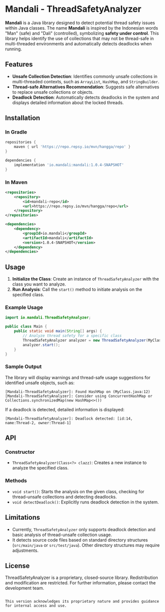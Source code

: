 # Mandali - ThreadSafetyAnalyzer

**Mandali** is a Java library designed to detect potential thread safety issues within Java classes. The name **Mandali** is inspired by the Indonesian words "Man" (safe) and "Dali" (controlled), symbolizing **safety under control**. This library helps identify the use of collections that may not be thread-safe in multi-threaded environments and automatically detects deadlocks when running.


## Features

- **Unsafe Collection Detection**: Identifies commonly unsafe collections in multi-threaded contexts, such as `ArrayList`, `HashMap`, and `StringBuilder`.
- **Thread-safe Alternatives Recommendation**: Suggests safe alternatives to replace unsafe collections or objects.
- **Deadlock Detection**: Automatically detects deadlocks in the system and displays detailed information about the locked threads.

## Installation
### In Gradle

```groovy
repositories {
    maven { url 'https://repo.repsy.io/mvn/hangga/repo' }
}

dependencies {
    implementation 'io.mandali:mandali:1.0.4-SNAPSHOT'
}
```
### In Maven
```xml
<repositories>
    <repository>
        <id>mandali-repo</id>
        <url>https://repo.repsy.io/mvn/hangga/repo</url>
    </repository>
</repositories>

<dependencies>
    <dependency>
        <groupId>io.mandali</groupId>
        <artifactId>mandali</artifactId>
        <version>1.0.4-SNAPSHOT</version>
    </dependency>
</dependencies>
```

## Usage

1. **Initialize the Class**: Create an instance of `ThreadSafetyAnalyzer` with the class you want to analyze.
2. **Run Analysis**: Call the `start()` method to initiate analysis on the specified class.

### Example Usage

```java
import io.mandali.ThreadSafetyAnalyzer;

public class Main {
    public static void main(String[] args) {
        // Analyze thread safety for a specific class
        ThreadSafetyAnalyzer analyzer = new ThreadSafetyAnalyzer(MyClass.class);
        analyzer.start();
    }
}
```

### Sample Output

The library will display warnings and thread-safe usage suggestions for identified unsafe objects, such as:
```plaintext
[Mandali-ThreadSafetyAnalyzer]: Found HashMap on (MyClass.java:12)
[Mandali-ThreadSafetyAnalyzer]: Consider using ConcurrentHashMap or Collections.synchronizedMap(new HashMap<>())
```

If a deadlock is detected, detailed information is displayed:
```plaintext
[Mandali-ThreadSafetyAnalyzer]: Deadlock detected: [id:14, name:Thread-2, owner:Thread-1]
```

## API

### Constructor
- `ThreadSafetyAnalyzer(Class<?> clazz)`: Creates a new instance to analyze the specified class.

### Methods
- `void start()`: Starts the analysis on the given class, checking for thread-unsafe collections and detecting deadlocks.
- `void detectDeadlock()`: Explicitly runs deadlock detection in the system.

## Limitations

- Currently, `ThreadSafetyAnalyzer` only supports deadlock detection and basic analysis of thread-unsafe collection usage.
- It detects source code files based on standard directory structures (`src/main/java` or `src/test/java`). Other directory structures may require adjustments.

## License

ThreadSafetyAnalyzer is a proprietary, closed-source library. Redistribution and modification are restricted. For further information, please contact the development team.
```

This version acknowledges its proprietary nature and provides guidance for internal access and use.
